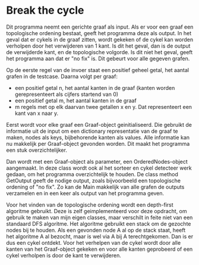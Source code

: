 # Break the cycle

Dit programma neemt een gerichte graaf als input. Als er voor een graaf een topologische ordening bestaat, geeft het programma deze als output. In het geval dat er cykels in de graaf zitten, wordt gekeken of de cykel kan worden verholpen door het verwijderen van 1 kant. Is dit het geval, dan is de output de verwijderde kant, en de topologische volgorde. Is dit niet het geval, geeft het programma aan dat er "no fix" is. Dit gebeurt voor alle gegeven grafen.

Op de eerste regel van de invoer staat een positief geheel getal, het aantal grafen in de testcase. Daarna volgt per graaf:
- een positief getal n, het aantal kanten in de graaf (kanten worden gerepresenteert als cijfers startend van 0)
- een positief getal m, het aantal kanten in de graaf
- m regels met op elk daarvan twee getallen x en y. Dat representeert een kant van x naar y.

Eerst wordt voor elke graaf een Graaf-object geinitialiseerd. Die gebruikt de informatie uit de input
om een dictionary representatie van de graaf te maken, nodes als keys, bijbehorende kanten als values. Alle informatie kan nu makkelijk per Graaf-object gevonden worden. Dit maakt het programma een stuk overzichtelijker.

Dan wordt met een Graaf-object als parameter, een OrderedNodes-object aangemaakt. In deze class wordt ook al het sorteer en cykel detecteer werk gedaan, om het programma overzichtelijk te houden.
De class method GetOutput geeft de nodige output, zoals bijvoorbeeld een topologische ordening of "no fix". Zo kan de Main makkelijk van alle grafen de outputs verzamelen en in een keer als output van het programma geven. 

Voor het vinden van de topologische ordening wordt een depth-first algoritme gebruikt. Deze is zelf geimplementeerd voor deze opdracht, om gebruik te maken van mijn eigen classes, maar verschilt in feite niet van een standaard DFS algoritme.
Het algoritme gebruikt een stack om de gezochte nodes bij te houden. Als een gevonden node A al op de stack staat, heeft het algoritme A al bezocht, maar is wel via A bij A terechtgekomen. Dan is er dus een cykel ontdekt. Voor het verhelpen van de cykel wordt door alle kanten van het Graaf-object gekeken en voor alle kanten geprobeerd of een cykel verholpen is door de kant te verwijderen.